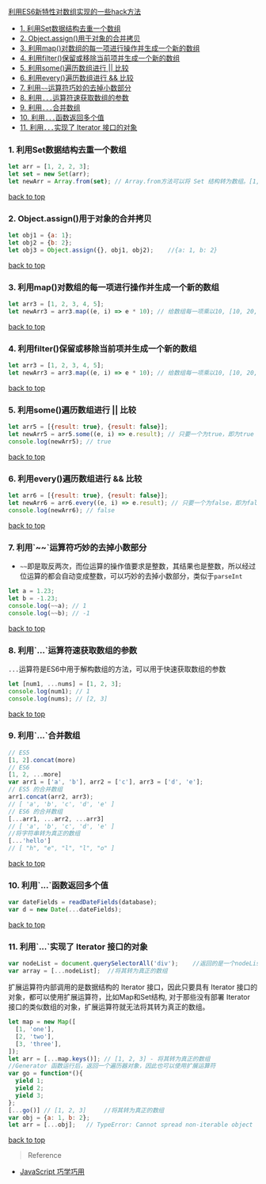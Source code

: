 [利用ES6新特性对数组实现的一些hack方法](#top)

- [1. 利用Set数据结构去重一个数组](#利用Set数据结构去重一个数组)
- [2. Object.assign()用于对象的合并拷贝](#对象的合并拷贝)
- [3. 利用map()对数组的每一项进行操作并生成一个新的数组](#数组的每一项进行操作并生成一个新的数组)
- [4. 利用filter()保留或移除当前项并生成一个新的数组](#保留或移除当前项)
- [5. 利用some()遍历数组进行 || 比较](#遍历数组进行)
- [6. 利用every()遍历数组进行 && 比较](#every遍历数组进行)
- [7. 利用`~~`运算符巧妙的去掉小数部分](#巧妙的去掉小数部分)
- [8. 利用`...`运算符速获取数组的参数](#速获取数组的参数)
- [9. 利用`...`合并数组](#合并数组)
- [10. 利用`...`函数返回多个值](#函数返回多个值)
- [11. 利用`...`实现了 Iterator 接口的对象](#实现了Iterator接口的对象)

<h3 id="利用Set数据结构去重一个数组">1. 利用Set数据结构去重一个数组</h3>

```javascript
let arr = [1, 2, 2, 3];
let set = new Set(arr);
let newArr = Array.from(set); // Array.from方法可以将 Set 结构转为数组。[1, 2, 3]
```

[back to top](#top)

<h3 id="对象的合并拷贝">2. Object.assign()用于对象的合并拷贝</h3>

```javascript
let obj1 = {a: 1};
let obj2 = {b: 2};
let obj3 = Object.assign({}, obj1, obj2);    //{a: 1, b: 2}
```

[back to top](#top)

<h3 id="数组的每一项进行操作并生成一个新的数组">3. 利用map()对数组的每一项进行操作并生成一个新的数组</h3>

```javascript
let arr3 = [1, 2, 3, 4, 5];
let newArr3 = arr3.map((e, i) => e * 10); // 给数组每一项乘以10, [10, 20, 30, 40, 50]
```

[back to top](#top)

<h3 id="保留或移除当前项">4. 利用filter()保留或移除当前项并生成一个新的数组</h3>

```javascript
let arr3 = [1, 2, 3, 4, 5];
let newArr3 = arr3.map((e, i) => e * 10); // 给数组每一项乘以10, [10, 20, 30, 40, 50]
```

[back to top](#top)

<h3 id="遍历数组进行">5. 利用some()遍历数组进行 || 比较</h3>

```javascript
let arr5 = [{result: true}, {result: false}];
let newArr5 = arr5.some((e, i) => e.result); // 只要一个为true，即为true
console.log(newArr5); // true
```

[back to top](#top)

<h3 id="every遍历数组进行">6. 利用every()遍历数组进行 && 比较</h3>

```javascript
let arr6 = [{result: true}, {result: false}];
let newArr6 = arr6.every((e, i) => e.result); // 只要一个为false，即为false
console.log(newArr6); // false
```

[back to top](#top)

<h3 id="巧妙的去掉小数部分">7. 利用`~~`运算符巧妙的去掉小数部分</h3>

- `~~`即是取反两次，而位运算的操作值要求是整数，其结果也是整数，所以经过位运算的都会自动变成整数，可以巧妙的去掉小数部分，类似于`parseInt`

```javascript
let a = 1.23;
let b = -1.23;
console.log(~~a); // 1
console.log(~~b); // -1
```

[back to top](#top)

<h3 id="速获取数组的参数">8. 利用`...`运算符速获取数组的参数</h3>

`...`运算符是ES6中用于解构数组的方法，可以用于快速获取数组的参数

```javascript
let [num1, ...nums] = [1, 2, 3];
console.log(num1); // 1
console.log(nums); // [2, 3]
```

[back to top](#top)

<h3 id="合并数组">9. 利用`...`合并数组</h3>

```javascript
// ES5  
[1, 2].concat(more)  
// ES6  
[1, 2, ...more]  
var arr1 = ['a', 'b'], arr2 = ['c'], arr3 = ['d', 'e'];  
// ES5 的合并数组  
arr1.concat(arr2, arr3);  
// [ 'a', 'b', 'c', 'd', 'e' ]  
// ES6 的合并数组  
[...arr1, ...arr2, ...arr3]  
// [ 'a', 'b', 'c', 'd', 'e' ] 
//将字符串转为真正的数组
[...'hello']  
// [ "h", "e", "l", "l", "o" ] 
```

[back to top](#top)

<h3 id="函数返回多个值">10. 利用`...`函数返回多个值</h3>

```javascript
var dateFields = readDateFields(database);  
var d = new Date(...dateFields);  
```

[back to top](#top)

<h3 id="实现了Iterator接口的对象">11. 利用`...`实现了 Iterator 接口的对象</h3>

```javascript
var nodeList = document.querySelectorAll('div');    //返回的是一个nodeList对象。它不是数组，而是一个类似数组的对象
var array = [...nodeList];  //将其转为真正的数组
```

扩展运算符内部调用的是数据结构的 Iterator 接口，因此只要具有 Iterator 接口的对象，都可以使用扩展运算符，比如Map和Set结构, 对于那些没有部署 Iterator 接口的类似数组的对象，扩展运算符就无法将其转为真正的数组。

```javascript
let map = new Map([  
  [1, 'one'],  
  [2, 'two'],  
  [3, 'three'],  
]);  
let arr = [...map.keys()]; // [1, 2, 3] - 将其转为真正的数组
//Generator 函数运行后，返回一个遍历器对象，因此也可以使用扩展运算符
var go = function*(){  
  yield 1;  
  yield 2;  
  yield 3;  
};  
[...go()] // [1, 2, 3]     //将其转为真正的数组
var obj = {a: 1, b: 2};  
let arr = [...obj];   // TypeError: Cannot spread non-iterable object  -没有iterator接口的对象，使用扩展运算符，将会报错
```

[back to top](#top)

> Reference

- [JavaScript 巧学巧用](http://www.open-open.com/lib/view/open1493174129086.html#articleHeader1)
